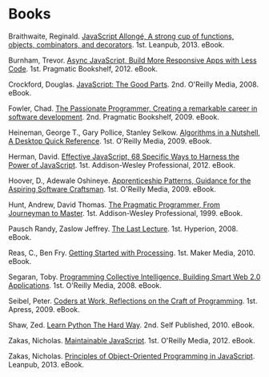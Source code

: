 # Books

Braithwaite, Reginald. [JavaScript Allongé, A strong cup of functions, objects, combinators, and decorators](https://leanpub.com/javascript-allonge). 1st. Leanpub, 2013. eBook.

Burnham, Trevor. [Async JavaScript, Build More Responsive Apps with Less Code](http://pragprog.com/book/tbajs/async-javascript). 1st. Pragmatic Bookshelf, 2012. eBook.

Crockford, Douglas. [JavaScript: The Good Parts](http://www.amazon.com/gp/product/B0026OR2ZY). 2nd. O'Reilly Media, 2008. eBook.

Fowler, Chad. [The Passionate Programmer, Creating a remarkable career in software development](http://pragprog.com/book/cfcar2/the-passionate-programmer). 2nd. Pragmatic Bookshelf, 2009. eBook.

Heineman, George T., Gary Pollice, Stanley Selkow. [Algorithms in a Nutshell, A Desktop Quick Reference](http://shop.oreilly.com/product/9780596516246.do). 1st. O'Reilly Media, 2009. eBook.

Herman, David. [Effective JavaScript, 68 Specific Ways to Harness the Power of JavaScript](http://www.amazon.com/gp/product/B00AC1RP14). 1st. Addison-Wesley Professional, 2012. eBook.

Hoover, D., Adewale Oshineye. [Apprenticeship Patterns, Guidance for the Aspiring Software Craftsman](http://www.amazon.com/gp/product/B002RMSZ7E). 1st. O'Reilly Media, 2009. eBook.

Hunt, Andrew, David Thomas. [The Pragmatic Programmer, From Journeyman to Master](http://www.amazon.com/gp/product/B000SEGEKI). 1st. Addison-Wesley Professional, 1999. eBook.

Pausch Randy, Zaslow Jeffrey. [The Last Lecture](http://www.amazon.com/gp/product/B00139VU7E). 1st. Hyperion, 2008. eBook.

Reas, C., Ben Fry. [Getting Started with Processing](http://www.amazon.com/gp/product/B003VTZXD6). 1st. Maker Media, 2010. eBook.

Segaran, Toby. [Programming Collective Intelligence, Building Smart Web 2.0 Applications](http://www.amazon.com/gp/product/B0028N4WM4). 1st. O'Reilly Media, 2008. eBook.

Seibel, Peter. [Coders at Work, Reflections on the Craft of Programming](http://www.amazon.com/gp/product/B006RM2KBW). 1st. Apress, 2009. eBook.

Shaw, Zed. [Learn Python The Hard Way](http://learnpythonthehardway.org/). 2nd. Self Published, 2010. eBook.

Zakas, Nicholas. [Maintainable JavaScript](http://www.amazon.com/gp/product/B0082CXEB0). 1st. O'Reilly Media, 2012. eBook.

Zakas, Nicholas. [Principles of Object-Oriented Programming in JavaScript](https://leanpub.com/oopinjavascript). Leanpub, 2013. eBook.
